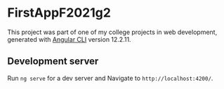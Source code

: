 # FirstAppF2021g2

This project was part of one of my college projects in web development, generated with [Angular CLI](https://github.com/angular/angular-cli) version 12.2.11.

## Development server

Run `ng serve` for a dev server and Navigate to `http://localhost:4200/`.
